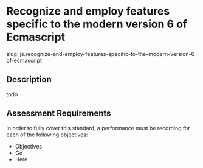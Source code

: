 
# Recognize and employ features specific to the modern version 6 of Ecmascript

slug: js.recognize-and-employ-features-specific-to-the-modern-version-6-of-ecmascript

## Description
todo

## Assessment Requirements
In order to fully cover this standard, a performance must be recording for each of the following objectives:

- Objectives
- Go
- Here

          